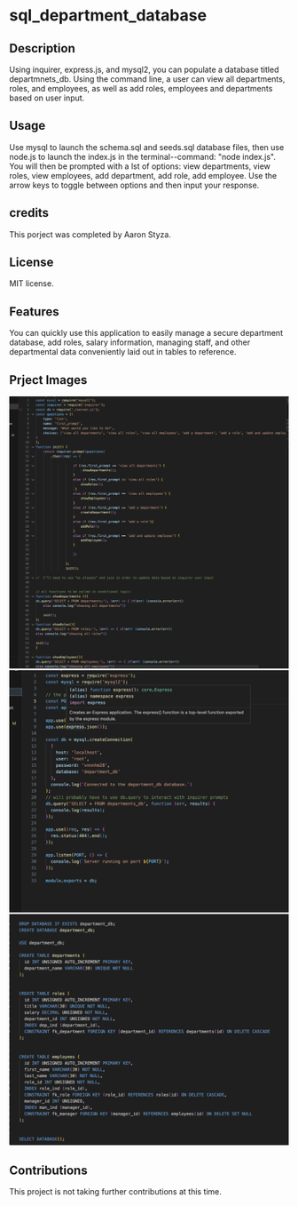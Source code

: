 # sql_department_database

## Description
Using inquirer, express.js, and mysql2, you can populate a database titled departmnets_db. Using the command line, a user can view all departments, roles, and employees, as well as add roles, employees and departments based on user input. 

## Usage
Use mysql to launch the schema.sql and seeds.sql database files, then use node.js to launch the index.js in the terminal--command: "node index.js". You will then be prompted with a lst of options: view departments, view roles, view employees, add department, add role, add employee. Use the arrow keys to toggle between options and then input your response. 

## credits
This porject was completed by Aaron Styza.

## License
MIT license.

## Features
You can quickly use this application to easily manage a secure department database, add roles, salary information, managing staff, and other departmental data conveniently laid out in tables to reference.

## Prject Images
![](./images/sql1.png)
![](./images/sql2.png)
![](./images/sql3.png)

## Contributions
This project is not taking further contributions at this time.
